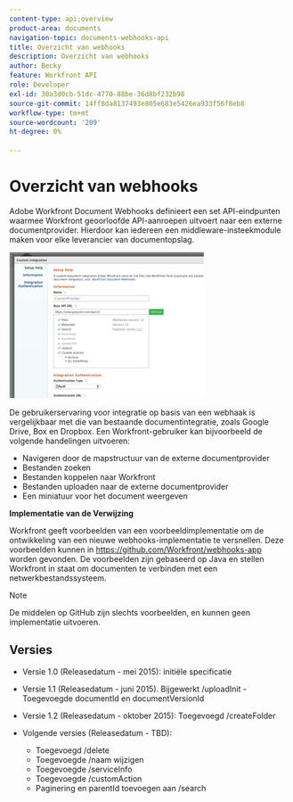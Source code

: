 ```yaml
---
content-type: api;overview
product-area: documents
navigation-topic: documents-webhooks-api
title: Overzicht van webhooks
description: Overzicht van webhooks
author: Becky
feature: Workfront API
role: Developer
exl-id: 30a3d0cb-51dc-4770-88be-36d8bf232b98
source-git-commit: 14ff8da8137493e805e683e5426ea933f56f8eb8
workflow-type: tm+mt
source-wordcount: '209'
ht-degree: 0%

---
```



# Overzicht van webhooks

Adobe Workfront Document Webhooks definieert een set API-eindpunten waarmee Workfront geoorloofde API-aanroepen uitvoert naar een externe documentprovider. Hierdoor kan iedereen een middleware-insteekmodule maken voor elke leverancier van documentopslag.

![](assets/mceclip0-350x262.png)

De gebruikerservaring voor integratie op basis van een webhaak is vergelijkbaar met die van bestaande documentintegratie, zoals Google Drive, Box en Dropbox. Een Workfront-gebruiker kan bijvoorbeeld de volgende handelingen uitvoeren:

* Navigeren door de mapstructuur van de externe documentprovider
* Bestanden zoeken
* Bestanden koppelen naar Workfront
* Bestanden uploaden naar de externe documentprovider
* Een miniatuur voor het document weergeven

**Implementatie van de Verwijzing**

Workfront geeft voorbeelden van een voorbeeldimplementatie om de ontwikkeling van een nieuwe webhooks-implementatie te versnellen. Deze voorbeelden kunnen in [ https://github.com/Workfront/webhooks-app ](https://github.com/Workfront/webhooks-app) worden gevonden. De voorbeelden zijn gebaseerd op Java en stellen Workfront in staat om documenten te verbinden met een netwerkbestandssysteem. 

>[!NOTE]
>
>De middelen op GitHub zijn slechts voorbeelden, en kunnen geen implementatie uitvoeren.

## Versies

* Versie 1.0 (Releasedatum - mei 2015): initiële specificatie

* Versie 1.1 (Releasedatum - juni 2015). Bijgewerkt /uploadInit - Toegevoegde documentId en documentVersionId

* Versie 1.2 (Releasedatum - oktober 2015): Toegevoegd /createFolder

* Volgende versies (Releasedatum - TBD):

   * Toegevoegd /delete
   * Toegevoegde /naam wijzigen
   * Toegevoegde /serviceInfo
   * Toegevoegde /customAction
   * Paginering en parentId toevoegen aan /search
